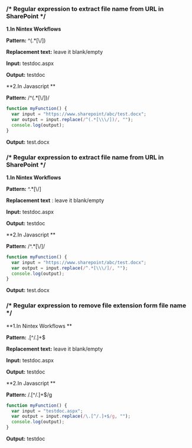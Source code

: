 ### /* Regular expression to extract file name from URL in SharePoint */

**1.In Nintex Workflows**

**Pattern:** ^(.*[\\\/])

**Replacement text:** leave it blank/empty

**Input:** testdoc.aspx

**Output:** testdoc

**2.In Javascript **

**Pattern:** /^(.*[\\\/])/

```javascript
function myFunction() {
  var input = "https://www.sharepoint/abc/test.docx"; 
  var output = input.replace(/^(.*[\\\/])/, "");
  console.log(output);
}
```
**Output:** test.docx



### /* Regular expression to extract file name from URL in SharePoint */

**1.In Nintex Workflows**

**Pattern:** ^.*[\\\/]

**Replacement text**  : leave it blank/empty

**Input:** testdoc.aspx

**Output:** testdoc

**2.In Javascript **

**Pattern:** /^.*[\\\/]/

```javascript
function myFunction() {
  var input = "https://www.sharepoint/abc/test.docx"; 
  var output = input.replace(/^.*[\\\/]/, "");
  console.log(output);
}
```
**Output:** test.docx



### /* Regular expression to remove file extension form file name */

**1.In Nintex Workflows **

**Pattern:** \.[^/.]+$

**Replacement text:** leave it blank/empty

**Input:** testdoc.aspx

**Output:** testdoc


**2.In Javascript **

**Pattern:** /\.[^/.]+$/g

```javascript
function myFunction() {
  var input = "testdoc.aspx"; 
  var output = input.replace(/\.[^/.]+$/g, "");
  console.log(output);
}
```
**Output:** testdoc
